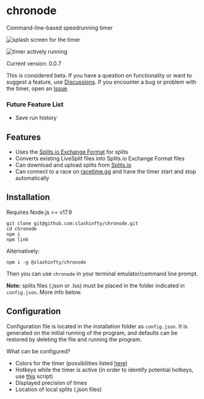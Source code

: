 # chronode
Command-line-based speedrunning timer

![splash screen for the timer](https://i.ibb.co/DLdcSsG/Screenshot-20220522-130558.png)

![timer actively running](https://i.ibb.co/n8SVT9w/Screenshot-20220522-130803.png)

Current version: 0.0.7

This is considered beta. If you have a question on functionality or want to suggest a feature, use [Discussions](https://github.com/slashinfty/chronode/discussions). If you encounter a bug or problem with the timer, open an [Issue](https://github.com/slashinfty/chronode/issues).

### Future Feature List
* Save run history

## Features
* Uses the [Splits.io Exchange Format](https://splits.io/timers/exchange) for splits
* Converts existing LiveSplit files into Splits.io Exchange Format files
* Can download and upload splits from [Splits.io](https://splits.io/)
* Can connect to a race on [racetime.gg](https://racetime.gg/) and have the timer start and stop automatically

## Installation

Requires Node.js >= v17.9
```
git clone git@github.com:slashinfty/chronode.git
cd chronode
npm i
npm link
```

Alternatively:
```
npm i -g @slashinfty/chronode
```

Then you can use `chronode` in your terminal emulator/command line prompt.

**Note:** splits files (.json or .lss) must be placed in the folder indicated in `config.json`. More info below.

## Configuration
Configuration file is located in the installation folder as `config.json`. It is generated on the initial running of the program, and defaults can be restored by deleting the file and running the program.

What can be configured?
* Colors for the timer (possibilities listed [here](https://github.com/chalk/chalk#colors))
* Hotkeys while the timer is active (in order to identify potential hotkeys, use [this](https://gist.github.com/slashinfty/f122d5f5430037c4b6347e0a3daee8f8) script)
* Displayed precision of times
* Location of local splits (.json files)
